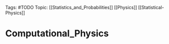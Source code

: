 Tags: #TODO
Topic: [[Statistics_and_Probabilities]] [[Physics]] [[Statistical-Physics]]
# Computational_Physics
